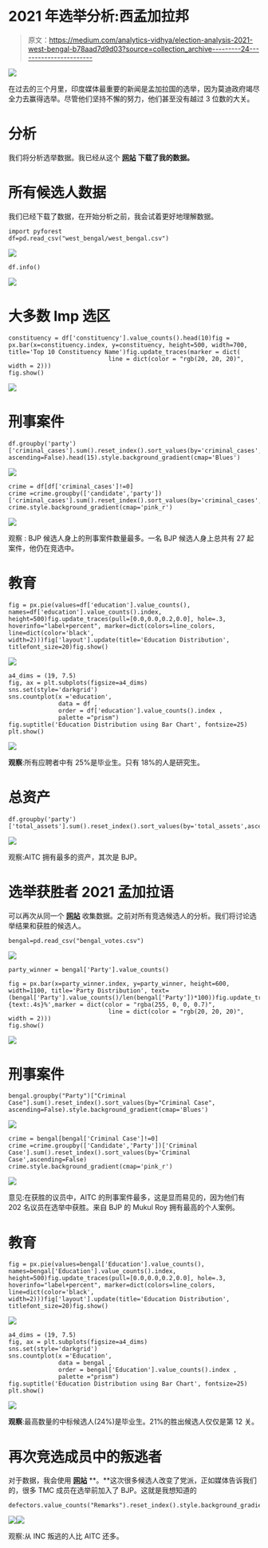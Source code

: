 # 2021 年选举分析:西孟加拉邦

> 原文：<https://medium.com/analytics-vidhya/election-analysis-2021-west-bengal-b78aad7d9d03?source=collection_archive---------24----------------------->

![](img/316760fc4b45765c2db4786a7f88bcf4.png)

在过去的三个月里，印度媒体最重要的新闻是孟加拉国的选举，因为莫迪政府竭尽全力去赢得选举。尽管他们坚持不懈的努力，他们甚至没有越过 3 位数的大关。

# 分析

我们将分析选举数据。我已经从这个 [**网站**](https://myneta.info/WestBengal2021/) **下载了我的数据。**

# 所有候选人数据

我们已经下载了数据，在开始分析之前，我会试着更好地理解数据。

```
import pyforest
df=pd.read_csv("west_bengal/west_bengal.csv")
```

![](img/4cc105b85ecfb4cd1620cb2a69ad1390.png)

```
df.info()
```

![](img/e1e3b6866a54cd723407ec414a93ecf7.png)

# 大多数 Imp 选区

```
constituency = df['constituency'].value_counts().head(10)fig = px.bar(x=constituency.index, y=constituency, height=500, width=700, title='Top 10 Constituency Name')fig.update_traces(marker = dict(
                            line = dict(color = "rgb(20, 20, 20)", width = 2)))
fig.show()
```

![](img/ca397f09619dfca5395998b609c40e21.png)

# 刑事案件

```
df.groupby('party')['criminal_cases'].sum().reset_index().sort_values(by='criminal_cases', ascending=False).head(15).style.background_gradient(cmap='Blues')
```

![](img/b4bc0dd67b7f4074eff2f325df36591b.png)

```
crime = df[df['criminal_cases']!=0]
crime =crime.groupby(['candidate','party'])['criminal_cases'].sum().reset_index().sort_values(by='criminal_cases',ascending=False)
crime.style.background_gradient(cmap='pink_r')
```

![](img/0a1abac23904375f692cb32a5f3ab09c.png)

观察 : BJP 候选人身上的刑事案件数量最多。一名 BJP 候选人身上总共有 27 起案件，他仍在竞选中。

# 教育

```
fig = px.pie(values=df['education'].value_counts(), names=df['education'].value_counts().index, height=500)fig.update_traces(pull=[0.0,0.0,0.2,0.0], hole=.3, hoverinfo="label+percent", marker=dict(colors=line_colors, line=dict(color='black', width=2)))fig['layout'].update(title='Education Distribution', titlefont_size=20)fig.show()
```

![](img/a4dc56d6c0bf91f954d6ab497f90db29.png)

```
a4_dims = (19, 7.5)
fig, ax = plt.subplots(figsize=a4_dims)
sns.set(style='darkgrid')
sns.countplot(x ='education', 
              data = df , 
              order = df['education'].value_counts().index ,
              palette ="prism")
fig.suptitle('Education Distribution using Bar Chart', fontsize=25)
plt.show()
```

![](img/bedf7561d670414c72745b103a4b5612.png)

**观察**:所有应聘者中有 25%是毕业生。只有 18%的人是研究生。

# 总资产

```
df.groupby('party')['total_assets'].sum().reset_index().sort_values(by='total_assets',ascending=False)
```

![](img/204fecf28d56a3a470debb31d94e3188.png)

观察:AITC 拥有最多的资产，其次是 BJP。

# 选举获胜者 2021 孟加拉语

可以再次从同一个 [**网站**](https://myneta.info/Puducherry2021/index.php?action=show_winners&sort=default) 收集数据。之前对所有竞选候选人的分析。我们将讨论选举结果和获胜的候选人。

```
bengal=pd.read_csv("bengal_votes.csv")
```

![](img/ac5764ed0b940f12832798bd764f9b25.png)

```
party_winner = bengal['Party'].value_counts()

fig = px.bar(x=party_winner.index, y=party_winner, height=600, width=1100, title='Party Distribution', text=(bengal['Party'].value_counts()/len(bengal['Party'])*100))fig.update_traces(textposition='outside',texttemplate='%{text:.4s}%',marker = dict(color = "rgba(255, 0, 0, 0.7)",
                            line = dict(color = "rgb(20, 20, 20)", width = 2)))
fig.show()
```

![](img/baa9bb00f9a6c08c02993115471a4602.png)

# 刑事案件

```
bengal.groupby("Party")["Criminal Case"].sum().reset_index().sort_values(by="Criminal Case", ascending=False).style.background_gradient(cmap='Blues')
```

![](img/469c9c0406dde26c6a3446d8284ebb5b.png)

```
crime = bengal[bengal['Criminal Case']!=0]
crime =crime.groupby(['Candidate','Party'])['Criminal Case'].sum().reset_index().sort_values(by='Criminal Case',ascending=False)
crime.style.background_gradient(cmap='pink_r')
```

![](img/00954fa2bad0facee10b818626a8658d.png)

意见:在获胜的议员中，AITC 的刑事案件最多，这是显而易见的，因为他们有 202 名议员在选举中获胜。来自 BJP 的 Mukul Roy 拥有最高的个人案例。

# 教育

```
fig = px.pie(values=bengal['Education'].value_counts(), names=bengal['Education'].value_counts().index, height=500)fig.update_traces(pull=[0.0,0.0,0.2,0.0], hole=.3, hoverinfo="label+percent", marker=dict(colors=line_colors, line=dict(color='black', width=2)))fig['layout'].update(title='Education Distribution', titlefont_size=20)fig.show()
```

![](img/1a0c678c5772864ff66f90f733872123.png)

```
a4_dims = (19, 7.5)
fig, ax = plt.subplots(figsize=a4_dims)
sns.set(style='darkgrid')
sns.countplot(x ='Education', 
              data = bengal , 
              order = bengal['Education'].value_counts().index ,
              palette ="prism")
fig.suptitle('Education Distribution using Bar Chart', fontsize=25)
plt.show()
```

![](img/d4113a4a50d9b01e12da7c470aad2834.png)

**观察**:最高数量的中标候选人(24%)是毕业生。21%的胜出候选人仅仅是第 12 关。

# 再次竞选成员中的叛逃者

对于数据，我会使用 [**网站**](https://myneta.info/WestBengal2021/index.php?action=recontestAssetsComparison) **。**这次很多候选人改变了党派，正如媒体告诉我们的，很多 TMC 成员在选举前加入了 BJP。这就是我想知道的

```
defectors.value_counts("Remarks").reset_index().style.background_gradient(cmap="Pastel2")
```

![](img/d09a8516069b11b620f18fd1d1f8b4e4.png)![](img/6a85747d1a2b50981346f7c303879d3e.png)

观察:从 INC 叛逃的人比 AITC 还多。